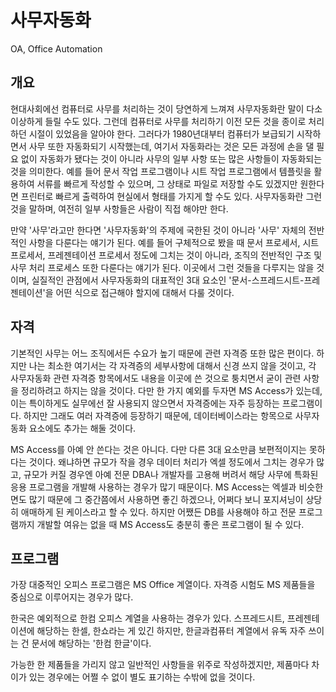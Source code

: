 
# 사무자동화

OA, Office Automation

## 개요

현대사회에선 컴퓨터로 사무를 처리하는 것이 당연하게 느껴져 사무자동화란 말이 다소 이상하게 들릴 수도 있다. 그런데 컴퓨터로 사무를 처리하기 이전 모든 것을 종이로 처리하던 시절이 있었음을 알아야 한다. 그러다가 1980년대부터 컴퓨터가 보급되기 시작하면서 사무 또한 자동화되기 시작했는데, 여기서 자동화라는 것은 모든 과정에 손을 댈 필요 없이 자동화가 됐다는 것이 아니라 사무의 일부 사항 또는 많은 사항들이 자동화되는 것을 의미한다. 예를 들어 문서 작업 프로그램이나 시트 작업 프로그램에서 템플릿을 활용하여 서류를 빠르게 작성할 수 있으며, 그 상태로 파일로 저장할 수도 있겠지만 원한다면 프린터로 빠르게 출력하여 현실에서 형태를 가지게 할 수도 있다. 사무자동화란 그런 것을 말하며, 여전히 일부 사항들은 사람이 직접 해야만 한다.

만약 '사무'라고만 한다면 '사무자동화'의 주제에 국한된 것이 아니라 '사무' 자체의 전반적인 사항을 다룬다는 얘기가 된다. 예를 들어 구체적으로 봤을 때 문서 프로세서, 시트 프로세서, 프레젠테이션 프로세서 정도에 그치는 것이 아니라, 조직의 전반적인 구조 및 사무 처리 프로세스 또한 다룬다는 얘기가 된다. 이곳에서 그런 것들을 다루지는 않을 것이며, 실질적인 관점에서 사무자동화의 대표적인 3대 요소인 '문서-스프레드시트-프레젠테이션'을 어떤 식으로 접근해야 할지에 대해서 다룰 것이다.

## 자격

기본적인 사무는 어느 조직에서든 수요가 높기 때문에 관련 자격증 또한 많은 편이다. 하지만 나는 최소한 여기서는 각 자격증의 세부사항에 대해서 신경 쓰지 않을 것이고, 각 사무자동화 관련 자격증 항목에서도 내용을 이곳에 쓴 것으로 퉁치면서 굳이 관련 사항을 정리하려고 하지는 않을 것이다. 다만 한 가지 예외를 두자면 MS Access가 있는데, 이는 특이하게도 실무에선 잘 사용되지 않으면서 자격증에는 자주 등장하는 프로그램이다. 하지만 그래도 여러 자격증에 등장하기 때문에, 데이터베이스라는 항목으로 사무자동화 요소에도 추가는 해둘 것이다.

MS Access를 아예 안 쓴다는 것은 아니다. 다만 다른 3대 요소만큼 보편적이지는 못하다는 것이다. 왜냐하면 규모가 작을 경우 데이터 처리가 엑셀 정도에서 그치는 경우가 많고, 규모가 커질 경우엔 아예 전문 DBA나 개발자를 고용해 버려서 해당 사무에 특화된 응용 프로그램을 개발해 사용하는 경우가 많기 때문이다. MS Access는 엑셀과 비슷한 면도 많기 때문에 그 중간쯤에서 사용하면 좋긴 하겠으나, 어쩌다 보니 포지셔닝이 상당히 애매하게 된 케이스라고 할 수 있다. 하지만 어쨌든 DB를 사용해야 하고 전문 프로그램까지 개발할 여유는 없을 때 MS Access도 충분히 좋은 프로그램이 될 수 있다.

## 프로그램

가장 대중적인 오피스 프로그램은 MS Office 계열이다. 자격증 시험도 MS 제품들을 중심으로 이루어지는 경우가 많다.

한국은 예외적으로 한컴 오피스 계열을 사용하는 경우가 있다. 스프레드시트, 프레젠테이션에 해당하는 한셀, 한쇼라는 게 있긴 하지만, 한글과컴퓨터 계열에서 유독 자주 쓰이는 건 문서에 해당하는 '한컴 한글'이다.

가능한 한 제품들을 가리지 않고 일반적인 사항들을 위주로 작성하겠지만, 제품마다 차이가 있는 경우에는 어쩔 수 없이 별도 표기하는 수밖에 없을 것이다.
